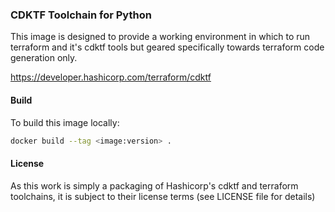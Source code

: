### CDKTF Toolchain for Python

This image is designed to provide a working environment in which to run terraform and it's cdktf tools but geared specifically
towards terraform code generation only.

https://developer.hashicorp.com/terraform/cdktf 


#### Build

To build this image locally:

```bash
docker build --tag <image:version> .
```

#### License

As this work is simply a packaging of Hashicorp's cdktf and terraform toolchains, it is subject to their license terms (see LICENSE file for details)
